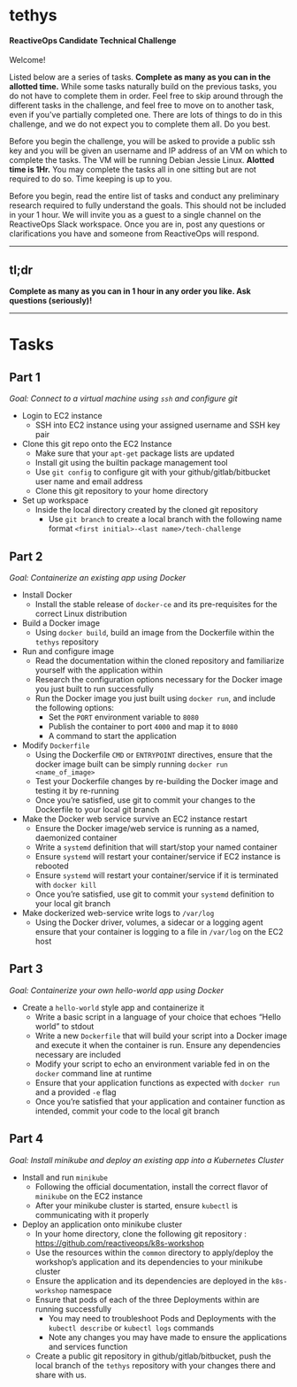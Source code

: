 # tethys
#### ReactiveOps Candidate Technical Challenge

Welcome! 

Listed below are a series of tasks. **Complete as many as you can in the allotted time.** While some tasks naturally build on the previous tasks, you do not have to complete them in order. Feel free to skip around through the different tasks in the challenge, and feel free to move on to another task, even if you've partially completed one. There are lots of things to do in this challenge, and we do not expect you to complete them all. Do you best. 

Before you begin the challenge, you will be asked to provide a public ssh key and you will be given an username and IP address of an VM on which to complete the tasks. The VM will be running Debian Jessie Linux. **Alotted time is 1Hr.** You may complete the tasks all in one sitting but are not required to do so. Time keeping is up to you. 

Before you begin, read the entire list of tasks and conduct any preliminary research required to fully understand the goals. This should not be included in your 1 hour. We will invite you as a guest to a single channel on the ReactiveOps Slack workspace. Once you are in, post any questions or clarifications you have and someone from ReactiveOps will respond. 


---
## tl;dr
**Complete as many as you can in 1 hour in any order you like. Ask questions (seriously)!**

---
# Tasks

## Part 1
_Goal: Connect to a virtual machine using `ssh` and configure git_
- Login to EC2 instance
  - SSH into EC2 instance using your assigned username and SSH key pair
- Clone this git repo onto the EC2 Instance
  - Make sure that your `apt-get` package lists are updated
  - Install git using the builtin package management tool
  - Use `git config` to configure git with your github/gitlab/bitbucket user name and email address
  - Clone this git repository to your home directory
- Set up workspace
  - Inside the local directory created by the cloned git repository
    - Use `git branch` to create a local branch with the following name format `<first initial>-<last name>/tech-challenge`

## Part 2 
_Goal: Containerize an existing app using Docker_ 
- Install Docker 
  - Install the stable release of `docker-ce` and its pre-requisites for the correct Linux distribution
- Build a Docker image 
  - Using `docker build`, build an image from the Dockerfile within the `tethys` repository
- Run and configure image
  - Read the documentation within the cloned repository and familiarize yourself with the application within
  - Research the configuration options necessary for the Docker image you just built to run successfully
  - Run the Docker image you just built using `docker run`, and include the following options: 
    - Set the `PORT` environment variable to `8080`
    - Publish the container to port `4000` and map it to `8080` 
    - A command to start the application 
- Modify `Dockerfile`
  - Using the Dockerfile `CMD` or `ENTRYPOINT` directives, ensure that the docker image built can be simply running `docker run <name_of_image>`
  - Test your Dockerfile changes by re-building the Docker image and testing it by re-running
  - Once you’re satisfied, use git to commit your changes to the Dockerfile to your local git branch
- Make the Docker web service survive an EC2 instance restart
  - Ensure the Docker image/web service is running as a named, daemonized container
  - Write a `systemd` definition that will start/stop your named container
  - Ensure `systemd` will restart your container/service if EC2 instance is rebooted
  - Ensure `systemd` will restart your container/service if it is terminated with  `docker kill`
  - Once you’re satisfied, use git to commit your `systemd` definition to your local git branch
- Make dockerized web-service write logs to  `/var/log`
  - Using the Docker driver, volumes, a sidecar or a logging agent ensure that your container is logging to a file in `/var/log` on the EC2 host

## Part 3
_Goal: Containerize your own hello-world app using Docker_ 
- Create a `hello-world` style app and containerize it
  - Write a basic script in a language of your choice that echoes “Hello world” to stdout 
  - Write a new `Dockerfile` that will build your script into a Docker image and execute it when the container is run. Ensure any dependencies necessary are included
  - Modify your script to echo an environment variable fed in on the `docker` command line at runtime
  - Ensure that your application functions as expected with  `docker run` and a provided `-e` flag 
  - Once you’re satisfied that your application and container function as intended, commit your code to the local git branch

## Part 4
_Goal: Install minikube and deploy an existing app into a Kubernetes Cluster_  
- Install and run `minikube` 
  - Following the official documentation, install the correct flavor of `minikube` on the EC2 instance
  - After your minikube cluster is started, ensure `kubectl` is communicating with it properly
- Deploy an application onto minikube cluster
  - In your home directory, clone the following git repository : https://github.com/reactiveops/k8s-workshop
  - Use the resources within the `common` directory to apply/deploy the workshop’s application and its dependencies to your minikube cluster
  - Ensure the application and its dependencies are deployed in the `k8s-workshop` namespace
  - Ensure that pods of each of the three Deployments within are running successfully
    - You may need to troubleshoot Pods and Deployments with the `kubectl describe`  or `kubectl logs` commands
    - Note any changes you may have made to ensure the applications and services function
  - Create a public git repository in github/gitlab/bitbucket, push the local branch of the `tethys` repository with your changes there and share with us.

